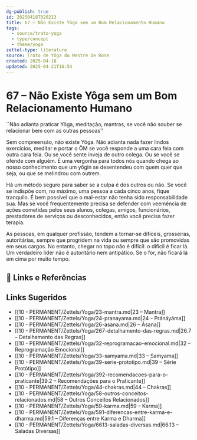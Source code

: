 ```yaml
---
dg-publish: true
id: 20250418T020213
title: 67 – Não Existe Yôga sem um Bom Relacionamento Humano
tags:
  - source/trato-yoga
  - type/concept
  - theme/yoga
zettel-type: literature
source: Trato de Yôga do Mestre De Rose
created: 2025-04-18
updated: 2025-04-21T16:54
---
```


# 67 – Não Existe Yôga sem um Bom Relacionamento Humano

``Não adianta praticar Yôga, meditação, mantras, se você não souber se relacionar bem com as outras pessoas''

Sem compreensão, não existe Yôga. Não adianta nada fazer lindos exercícios, meditar e portar o ÔM se você responde a uma cara feia com outra cara feia. Ou se você sente inveja de outro colega. Ou se você se ofende com alguém. É uma vergonha para todos nós quando chega ao nosso conhecimento que um yôgin se desentendeu com quem quer que seja, ou que se melindrou com outrem.

Há um método seguro para saber se a culpa é dos outros ou não. Se você se indispõe com, no máximo, uma pessoa a cada cinco anos, fique tranquilo. É bem possível que o mal-estar não tenha sido responsabilidade sua. Mas se você frequentemente precisa se defender com veemência de ações cometidas pelos seus alunos, colegas, amigos, funcionários, prestadores de serviços ou desconhecidos, então você precisa fazer terapia.

As pessoas, em qualquer profissão, tendem a tornar-se difíceis, grosseiras, autoritárias, sempre que progridem na vida ou sempre que são promovidas em seus cargos. No entanto, chegar no topo não é difícil: o difícil é ficar lá. Um verdadeiro líder não é autoritário nem antipático. Se o for, não ficará lá em cima por muito tempo.

## 🔗 Links e Referências

## Links Sugeridos

- [[10 - PERMANENT/Zettels/Yoga/23-mantra.md\|23 – Mantra]]
- [[10 - PERMANENT/Zettels/Yoga/24-pranayama.md\|24 – Pránáyáma]]
- [[10 - PERMANENT/Zettels/Yoga/26-asana.md\|26 – Ásana]]
- [[10 - PERMANENT/Zettels/Yoga/267-detalhamento-das-regras.md\|26.7 – Detalhamento das Regras]]
- [[10 - PERMANENT/Zettels/Yoga/32-reprogramacao-emocional.md\|32 – Reprogramação Emocional]]
- [[10 - PERMANENT/Zettels/Yoga/33-samyama.md\|33 – Samyama]]
- [[10 - PERMANENT/Zettels/Yoga/39-serie-prototipo.md\|39 – Série Protótipo]]
- [[10 - PERMANENT/Zettels/Yoga/392-recomendacoes-para-o-praticante\|39.2 – Recomendações para o Praticante]]
- [[10 - PERMANENT/Zettels/Yoga/44-chakras.md\|44 – Chakras]]
- [[10 - PERMANENT/Zettels/Yoga/58-outros-conceitos-relacionados.md\|58 – Outros Conceitos Relacionados]]
- [[10 - PERMANENT/Zettels/Yoga/59-karma.md\|59 – Karma]]
- [[10 - PERMANENT/Zettels/Yoga/591-diferencas-entre-karma-e-dharma.md\|59.1 – Diferenças entre Karma e Dharma]]
- [[10 - PERMANENT/Zettels/Yoga/6613-saladas-diversas.md\|66.13 – Saladas Diversas]]